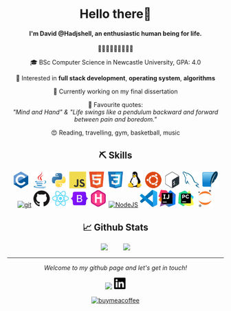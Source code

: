<h1 align="center">Hello there👋</h1>

<h4 align="center">I'm David @Hadjshell, an enthusiastic human being for life.</h4>
<p align="center">💝🧡💛💚💙💜🤎🖤🤍</p>

<div align="center" >
<p>🎓  BSc Computer Science in Newcastle University, GPA: 4.0</p>
<p>👀  Interested in <strong>full stack development</strong>, <strong>operating system</strong>, <strong>algorithms</strong></p>
<p>🌱  Currently working on my final dissertation</p>
<p>📝  Favourite quotes:<br>
<i>"Mind and Hand" & "Life swings like a pendulum backward and forward between pain and boredom."</i>
</p>
<p>😍  Reading, travelling, gym, basketball, music</p>
</div>

<h2 align="center">⛏ Skills</h2>
<p align="center">
    <a href="https://docs.microsoft.com/en-us/cpp/?view=msvc-170" target="_blank" rel="noreferrer"><img src="https://raw.githubusercontent.com/devicons/devicon/master/icons/c/c-original.svg" width="40" height="40" alt="C" /></a>
    <a href="https://www.oracle.com/java/" target="_blank" rel="noreferrer"><img src="https://raw.githubusercontent.com/devicons/devicon/master/icons/java/java-original.svg" width="40" height="40" alt="Java" /></a>
    <a href="https://www.python.org/" target="_blank" rel="noreferrer"><img src="https://raw.githubusercontent.com/devicons/devicon/master/icons/python/python-original.svg" width="40" height="40" alt="Python" /></a>
    <a href="https://developer.mozilla.org/en-US/docs/Web/JavaScript" target="_blank" rel="noreferrer"><img src="https://raw.githubusercontent.com/devicons/devicon/master/icons/javascript/javascript-original.svg" width="40" height="40" alt="JavaScript" /></a>
    <a href="https://developer.mozilla.org/en-US/docs/Glossary/HTML5" target="_blank" rel="noreferrer"><img src="https://raw.githubusercontent.com/devicons/devicon/master/icons/html5/html5-original.svg" width="40" height="40" alt="HTML5" /></a>
    <a href="https://www.w3.org/TR/CSS/#css" target="_blank" rel="noreferrer"><img src="https://raw.githubusercontent.com/devicons/devicon/master/icons/css3/css3-original.svg" width="40" height="40" alt="CSS3" /></a>
    <a href="https://www.linux.org/" target="_blank" rel="noreferrer"><img src="https://raw.githubusercontent.com/devicons/devicon/master/icons/linux/linux-original.svg" alt="linux" width="40" height="40" /></a>
    <a href="https://ubuntu.com/" target="_blank" rel="noreferrer"><img src="https://raw.githubusercontent.com/devicons/devicon/master/icons/ubuntu/ubuntu-plain.svg" alt="ubuntu" width="40" height="40" /></a>
    <a href="https://www.gnu.org/software/bash/" target="_blank" rel="noreferrer"><img src="https://raw.githubusercontent.com/devicons/devicon/master/icons/bash/bash-original.svg" width="40" height="40" alt="bash" /></a>
    <a href="https://www.mysql.com/" target="_blank" rel="noreferrer"><img src="https://raw.githubusercontent.com/devicons/devicon/master/icons/mysql/mysql-original.svg" width="40" height="40" alt="MySQL" /></a>
    <a href="https://sqlite.org/index.html" target="_blank" rel="noreferrer"><img src="https://raw.githubusercontent.com/devicons/devicon/master/icons/sqlite/sqlite-original.svg" width="40" height="40" alt="SQLite" /></a>
    <a href="https://git-scm.com/" target="_blank" rel="noreferrer"><img src="https://www.vectorlogo.zone/logos/git-scm/git-scm-icon.svg" alt="git" width="40" height="40" /></a>
    <a href="https://github.com/" target="_blank" rel="noreferrer"><img src="https://raw.githubusercontent.com/devicons/devicon/master/icons/github/github-original.svg" alt="github" width="40" height="40" /></a>
    <a href="https://reactjs.org/" target="_blank" rel="noreferrer"><img src="https://raw.githubusercontent.com/devicons/devicon/master/icons/react/react-original.svg" width="40" height="40" alt="React" /></a>
    <a href="https://getbootstrap.com/" target="_blank" rel="noreferrer"><img src="https://raw.githubusercontent.com/devicons/devicon/master/icons/bootstrap/bootstrap-original.svg" width="40" height="40" alt="Bootstrap" /></a>
    <a href="https://gohugo.io/" target="_blank" rel="noreferrer"><img src="https://github.com/devicons/devicon/blob/master/icons/hugo/hugo-original.svg" width="40" height="40" alt="Hugo" /></a>
    <a href="https://nodejs.org/en/" target="_blank" rel="noreferrer"><img src="https://raw.githubusercontent.com/danielcranney/readme-generator/main/public/icons/skills/nodejs-colored.svg" width="40" height="40" alt="NodeJS" /></a>
    <a href="https://code.visualstudio.com/" target="_blank" rel="noreferrer"><img src="https://raw.githubusercontent.com/devicons/devicon/master/icons/vscode/vscode-original.svg" width="40" height="40" alt="vscode" /></a>
    <a href="https://www.jetbrains.com/idea/" target="_blank" rel="noreferrer"><img src="https://raw.githubusercontent.com/devicons/devicon/master/icons/intellij/intellij-original.svg" width="40" height="40" alt="IntelliJ" /></a>
    <a href="https://www.jetbrains.com/pycharm/" target="_blank" rel="noreferrer"><img src="https://raw.githubusercontent.com/devicons/devicon/master/icons/pycharm/pycharm-original.svg" width="40" height="40" alt="pycharm" /></a>
    <a href="https://jupyter.org/" target="_blank" rel="noreferrer"><img src="https://raw.githubusercontent.com/devicons/devicon/master/icons/jupyter/jupyter-original.svg" width="40" height="40" alt="jupyter_notebook" /></a>
</p>

<h2 align="center">📈 Github Stats</h2>
<div align="center">
    <span>&emsp;&emsp;</span>
    <img height="175px" src="https://github-readme-stats.vercel.app/api?username=hadjShell&count_private=true&show_icons=true" />
    <span>&emsp;&emsp;</span>
    <img height="175px" src="https://github-readme-stats.vercel.app/api/top-langs/?username=hadjShell&layout=compact&langs_count=8" />
    <span>&emsp;&emsp;</span>
</div>

***

<p align="center">
  <i>Welcome to my github page and let's get in touch!</i>
    <p align="center">
    <a href= "https://hadjshell.github.io/"><img src="https://img.icons8.com/material-outlined/27/000000/ball-point-pen.png"/></a>
    <a href= "https://www.linkedin.com/in/jiayuan-zhang-00390a201/"><img src="https://raw.githubusercontent.com/devicons/devicon/master/icons/linkedin/linkedin-plain.svg"/ width="28"></a>
    </p>
    <p align="center">
    <a href="https://buymeacoffe.com/davidzhang0" target="_blank" rel="noreferrer"><img src="https://www.buymeacoffee.com/assets/img/guidelines/download-assets-sm-1.svg" height="45" alt="buymeacoffee" /></a>
    </p>
</p>

<!---
hadjShell/hadjShell is a ✨ special ✨ repository because its `README.md` (this file) appears on your GitHub profile.
You can click the Preview link to take a look at your changes.
--->
